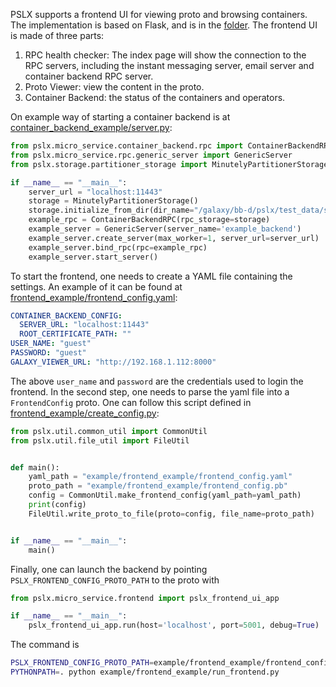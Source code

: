 PSLX supports a frontend UI for viewing proto and browsing containers. The implementation is based on Flask, and is in the
[folder](https://github.com/kfrancischen/pslx/tree/master/pslx/micro_service/frontend). The frontend UI is made of three parts:
1. RPC health checker: The index page will show the connection to the RPC servers, including the instant messaging server, email server and container backend RPC server.
2. Proto Viewer: view the content in the proto.
3. Container Backend: the status of the containers and operators.

On example way of starting a container backend is at [container_backend_example/server.py](https://github.com/kfrancischen/pslx/blob/master/example/container_backend_example/server.py):
```python
from pslx.micro_service.container_backend.rpc import ContainerBackendRPC
from pslx.micro_service.rpc.generic_server import GenericServer
from pslx.storage.partitioner_storage import MinutelyPartitionerStorage

if __name__ == "__main__":
    server_url = "localhost:11443"
    storage = MinutelyPartitionerStorage()
    storage.initialize_from_dir(dir_name="/galaxy/bb-d/pslx/test_data/storage")
    example_rpc = ContainerBackendRPC(rpc_storage=storage)
    example_server = GenericServer(server_name='example_backend')
    example_server.create_server(max_worker=1, server_url=server_url)
    example_server.bind_rpc(rpc=example_rpc)
    example_server.start_server()
```

To start the frontend, one needs to create a YAML file containing the settings. An example of it can be found at
[frontend_example/frontend_config.yaml](https://github.com/kfrancischen/pslx/blob/master/example/frontend_example/frontend_config.yaml):
```yaml
CONTAINER_BACKEND_CONFIG:
  SERVER_URL: "localhost:11443"
  ROOT_CERTIFICATE_PATH: ""
USER_NAME: "guest"
PASSWORD: "guest"
GALAXY_VIEWER_URL: "http://192.168.1.112:8000"
```

The above `user_name` and `password` are the credentials used to login the frontend. In the second step, one needs to parse
the yaml file into a `FrontendConfig` proto. One can follow this script defined in [frontend_example/create_config.py](https://github.com/kfrancischen/pslx/blob/master/example/frontend_example/create_config.py):
```python
from pslx.util.common_util import CommonUtil
from pslx.util.file_util import FileUtil


def main():
    yaml_path = "example/frontend_example/frontend_config.yaml"
    proto_path = "example/frontend_example/frontend_config.pb"
    config = CommonUtil.make_frontend_config(yaml_path=yaml_path)
    print(config)
    FileUtil.write_proto_to_file(proto=config, file_name=proto_path)


if __name__ == "__main__":
    main()
```
Finally, one can launch the backend by pointing `PSLX_FRONTEND_CONFIG_PROTO_PATH` to the proto with
```python
from pslx.micro_service.frontend import pslx_frontend_ui_app

if __name__ == "__main__":
    pslx_frontend_ui_app.run(host='localhost', port=5001, debug=True)
```

The command is
```bash
PSLX_FRONTEND_CONFIG_PROTO_PATH=example/frontend_example/frontend_config.pb \
PYTHONPATH=. python example/frontend_example/run_frontend.py
```

